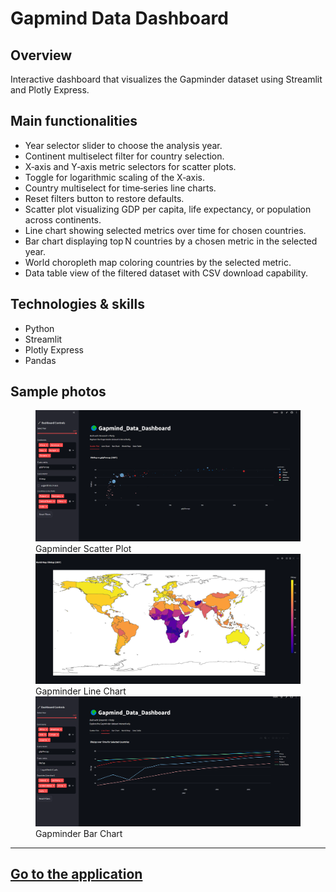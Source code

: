 # Gapmind Data Dashboard

## Overview
Interactive dashboard that visualizes the Gapminder dataset using Streamlit and Plotly Express.

<!-- ## Project architecture
    in Excalidraw -->
## Main functionalities
- Year selector slider to choose the analysis year.
- Continent multiselect filter for country selection.
- X‑axis and Y‑axis metric selectors for scatter plots.
- Toggle for logarithmic scaling of the X‑axis.
- Country multiselect for time‑series line charts.
- Reset filters button to restore defaults.
- Scatter plot visualizing GDP per capita, life expectancy, or population across continents.
- Line chart showing selected metrics over time for chosen countries.
- Bar chart displaying top N countries by a chosen metric in the selected year.
- World choropleth map coloring countries by the selected metric.
- Data table view of the filtered dataset with CSV download capability.

## Technologies & skills
- Python
- Streamlit
- Plotly Express
- Pandas
<!-- 
## Project Report
- -->

## Sample photos

<figure>
    <img src="../images/gap1.png" alt="<figcaption>Gapminder Scatter Plot</figcaption>" width="600">
<figcaption>Gapminder Scatter Plot</figcaption>
    <img src="../images/gap2.png" alt="<figcaption>Gapminder Line Chart</figcaption>" width="600">
<figcaption>Gapminder Line Chart</figcaption>
    <img src="../images/gap3.png" alt="<figcaption>Gapminder Bar Chart</figcaption>" width="600">
<figcaption>Gapminder Bar Chart</figcaption>
    <!-- <img src="../images/gap4.png" alt="<figcaption>Gapminder World Map</figcaption>" width="600">
<figcaption>Gapminder World Map</figcaption> -->
</figure>

<!-- ## Application usage
- -->

--- 
<a class="md-button md-button--primary" href="https://gapmind-data-dashboard.streamlit.app/" target="_blank">Go to the application</a>
---